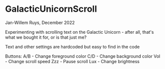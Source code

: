 # GalacticUnicornScroll

Jan-Willem Ruys, December 2022

Experimenting with scrolling text on the Galactic Unicorn - after all, that's what we bought it for, or is that just me?

Text and other settings are hardcoded but easy to find in the code

Buttons:
A/B - Change foreground color
C/D - Change background color
Vol - Change scroll speed
Zzz - Pause scroll
Lux - Change brightness
